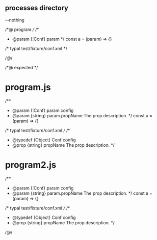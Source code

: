 ## processes directory
--nothing

/*@ program */
/**
 * @param {!Conf} param
 */
const a = (param) => {}

/* typal test/fixture/conf.xml */

/*@*/

/*@ expected */
# program.js

/**
 * @param {!Conf} param config
 * @param {string} param.propName The prop description.
 */
const a = (param) => {}

/* typal test/fixture/conf.xml */
/**
 * @typedef {Object} Conf config
 * @prop {string} propName The prop description.
 */


# program2.js

/**
 * @param {!Conf} param config
 * @param {string} param.propName The prop description.
 */
const a = (param) => {}

/* typal test/fixture/conf.xml */
/**
 * @typedef {Object} Conf config
 * @prop {string} propName The prop description.
 */

/*@*/